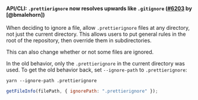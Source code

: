 #### API/CLI: `.prettierignore` now resolves upwards like `.gitignore` ([#6203](https://github.com/prettier/prettier/pull/6203) by [@bmalehorn])

When deciding to ignore a file, allow `.prettierignore` files at any directory, not just the current directory. This allows users to put general rules in the root of the repository, then override them in subdirectories.

This can also change whether or not some files are ignored.

In the old behavior, only the `.prettierignore` in the current directory was used. To get the old behavior back, set `--ignore-path` to `.prettierignore`:

```shell
yarn --ignore-path .prettierignore
```

```js
getFileInfo(filePath, { ignorePath: ".prettierignore" });
```
